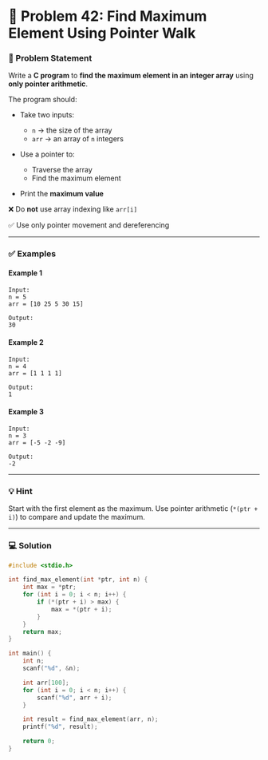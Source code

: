 # 🧩 Problem 42: Find Maximum Element Using Pointer Walk

### 📝 Problem Statement

Write a **C program** to **find the maximum element in an integer array** using **only pointer arithmetic**.

The program should:

* Take two inputs:

  * `n` → the size of the array
  * `arr` → an array of `n` integers
* Use a pointer to:

  * Traverse the array
  * Find the maximum element
* Print the **maximum value**

❌ Do **not** use array indexing like `arr[i]`

✅ Use only pointer movement and dereferencing

---

### ✅ Examples

#### Example 1

```
Input:
n = 5
arr = [10 25 5 30 15]

Output:
30
```

#### Example 2

```
Input:
n = 4
arr = [1 1 1 1]

Output:
1
```

#### Example 3

```
Input:
n = 3
arr = [-5 -2 -9]

Output:
-2
```

---

### 💡 Hint

Start with the first element as the maximum.
Use pointer arithmetic (`*(ptr + i)`) to compare and update the maximum.

---

### 💻 Solution

```c
#include <stdio.h>

int find_max_element(int *ptr, int n) {
    int max = *ptr;
    for (int i = 0; i < n; i++) {
        if (*(ptr + i) > max) {
            max = *(ptr + i);
        }
    }
    return max;
}

int main() {
    int n;
    scanf("%d", &n);

    int arr[100];
    for (int i = 0; i < n; i++) {
        scanf("%d", arr + i);
    }

    int result = find_max_element(arr, n);
    printf("%d", result);

    return 0;
}
```